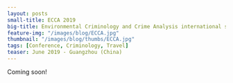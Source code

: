 ```yaml
---
layout: posts
small-title: ECCA 2019
big-title: Environmental Criminology and Crime Analysis international symposium
feature-img: "/images/blog/ECCA.jpg"
thumbnail: "/images/blog/thumbs/ECCA.jpg"
tags: [Conference, Criminology, Travel]
teaser: June 2019 - Guangzhou (China)
---
```



Coming soon!


